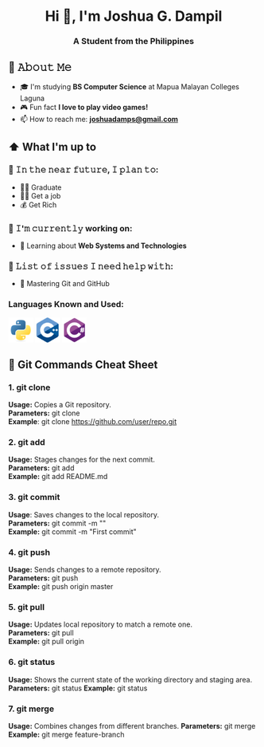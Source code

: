 <h1 align="center">Hi 👋, I'm Joshua G. Dampil</h1>
<h3 align="center">A Student from the Philippines</h3>

## :book: 𝙰𝚋𝚘𝚞𝚝 𝙼𝚎
- 🎓 I'm studying **BS Computer Science** at Mapua Malayan Colleges Laguna
- 🎮 Fun fact **I love to play video games!**
- 📫 How to reach me: **joshuadamps@gmail.com**

## ⬆ What I'm up to
### 🎯 𝙸𝚗 𝚝𝚑𝚎 𝚗𝚎𝚊𝚛 𝚏𝚞𝚝𝚞𝚛𝚎, 𝙸 𝚙𝚕𝚊𝚗 𝚝𝚘: 
- 🧑‍🎓 Graduate 
- 🧑‍💼 Get a job
- 💰 Get Rich

### 🔨 𝙸'𝚖 𝚌𝚞𝚛𝚛𝚎𝚗𝚝𝚕𝚢 working on:
- 🌱 Learning about **Web Systems and Technologies**

### 🤔 𝙻𝚒𝚜𝚝 𝚘𝚏 𝚒𝚜𝚜𝚞𝚎𝚜 𝙸 𝚗𝚎𝚎𝚍 𝚑𝚎𝚕𝚙 𝚠𝚒𝚝𝚑:
- 🧠 Mastering Git and GitHub
  





<h3 align="left">Languages Known and Used:</h3>
<p align="left"> <img src="https://raw.githubusercontent.com/devicons/devicon/master/icons/python/python-original.svg" alt="python" width="50" height="50"/> <img src="https://raw.githubusercontent.com/devicons/devicon/master/icons/cplusplus/cplusplus-original.svg" alt="cplusplus" width="50" height="50"/>  <img src="https://raw.githubusercontent.com/devicons/devicon/master/icons/csharp/csharp-original.svg" alt="csharp" width="50" height="50"/>

## 👀 Git Commands Cheat Sheet

### 1. git clone
**Usage:** Copies a Git repository.  
**Parameters:** git clone <repository-url>  
**Example**: git clone https://github.com/user/repo.git

### 2. git add
**Usage:** Stages changes for the next commit.  
**Parameters:** git add <file>  
**Example:** git add README.md

### 3. git commit
**Usage**: Saves changes to the local repository.  
**Parameters:** git commit -m "<message>"  
**Example:** git commit -m "First commit"

### 4. git push
**Usage:** Sends changes to a remote repository.  
**Parameters:** git push <remote> <branch>  
**Example:** git push origin master

### 5. git pull
**Usage:** Updates local repository to match a remote one.  
**Parameters:** git pull <remote>  
**Example:** git pull origin

### 6. git status
**Usage:** Shows the current state of the working directory and staging area.
**Parameters:** git status
**Example:** git status	

### 7. git merge
**Usage:** Combines changes from different branches.
**Parameters:** git merge <branch>
**Example:** git merge feature-branch
